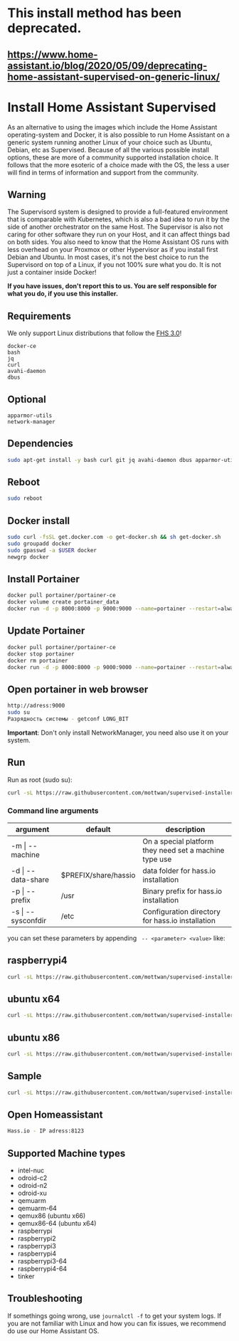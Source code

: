 # This install method has been deprecated.

## https://www.home-assistant.io/blog/2020/05/09/deprecating-home-assistant-supervised-on-generic-linux/

# Install Home Assistant Supervised

As an alternative to using the images which include the Home Assistant operating-system and Docker, it is also possible to run Home Assistant on a generic system running another Linux of your choice such as Ubuntu, Debian, etc as Supervised. Because of all the various possible install options, these are more of a community supported installation choice. It follows that the more esoteric of a choice made with the OS, the less a user will find in terms of information and support from the community.

## Warning

The Supervisord system is designed to provide a full-featured environment that is comparable with Kubernetes, which is also a bad idea to run it by the side of another orchestrator on the same Host. The Supervisor is also not caring for other software they run on your Host, and it can affect things bad on both sides. You also need to know that the Home Assistant OS runs with less overhead on your Proxmox or other Hypervisor as if you install first Debian and Ubuntu. In most cases, it's not the best choice to run the Supervisord on top of a Linux, if you not 100% sure what you do. It is not just a container inside Docker!

**If you have issues, don't report this to us. You are self responsible for what you do, if you use this installer.**

## Requirements

We only support Linux distributions that follow the [FHS 3.0](https://en.wikipedia.org/wiki/Filesystem_Hierarchy_Standard)!

```
docker-ce
bash
jq
curl
avahi-daemon
dbus
```

## Optional

```
apparmor-utils
network-manager
```

## Dependencies
```bash
sudo apt-get install -y bash curl git jq avahi-daemon dbus apparmor-utils network-manager libavahi-compat-libdnssd-dev libatlas3-base apt-transport-https ca-certificates socat software-properties-common nmap ftpd mc
```
## Reboot
```bash
sudo reboot
```
## Docker install
```bash
sudo curl -fsSL get.docker.com -o get-docker.sh && sh get-docker.sh
sudo groupadd docker
sudo gpasswd -a $USER docker
newgrp docker
```
## Install Portainer
```bash
docker pull portainer/portainer-ce
docker volume create portainer_data
docker run -d -p 8000:8000 -p 9000:9000 --name=portainer --restart=always -v /var/run/docker.sock:/var/run/docker.sock -v portainer_data:/data portainer/portainer-ce
```
## Update Portainer
```bash
docker pull portainer/portainer-ce
docker stop portainer
docker rm portainer
docker run -d -p 8000:8000 -p 9000:9000 --name=portainer --restart=always -v /var/run/docker.sock:/var/run/docker.sock -v portainer_data:/data portainer/portainer-ce
```
## Open portainer in web browser
```bash
http://adress:9000
sudo su
Разрядность системы - getconf LONG_BIT
```
**Important**: Don't only install NetworkManager, you need also use it on your system.

## Run

Run as root (sudo su):

```bash
curl -sL https://raw.githubusercontent.com/mottwan/supervised-installer/master/installer.sh | bash -s
```

### Command line arguments
| argument           | default                                                                                                                                                                             | description                                            |
|--------------------|----------------------|--------------------------------------------------------|
| -m \| --machine    |                      | On a special platform they need set a machine type use |
| -d \| --data-share | $PREFIX/share/hassio | data folder for hass.io installation                   |
| -p \| --prefix     | /usr                 | Binary prefix for hass.io installation                 |
| -s \| --sysconfdir | /etc                 | Configuration directory for hass.io installation       |

you can set these parameters by appending ` -- <parameter> <value>` like:


## raspberrypi4
```bash
curl -sL https://raw.githubusercontent.com/mottwan/supervised-installer/master/installer.sh | bash -s -- -m raspberrypi4
```

## ubuntu x64
```bash
curl -sL https://raw.githubusercontent.com/mottwan/supervised-installer/master/installer.sh | bash -s -- -m qemux86-64
```
## ubuntu x86
```bash
curl -sL https://raw.githubusercontent.com/mottwan/supervised-installer/master/installer.sh | bash -s -- -m qemux86
```
## Sample
```bash
curl -sL https://raw.githubusercontent.com/mottwan/supervised-installer/master/installer.sh | bash -s -- -m MY_MACHINE
```

## Open Homeassistant
```bash
Hass.io - IP adress:8123
```

## Supported Machine types

- intel-nuc
- odroid-c2
- odroid-n2
- odroid-xu
- qemuarm
- qemuarm-64
- qemux86  (ubuntu x66)
- qemux86-64 (ubuntu x64)
- raspberrypi
- raspberrypi2
- raspberrypi3
- raspberrypi4
- raspberrypi3-64
- raspberrypi4-64
- tinker

## Troubleshooting

If somethings going wrong, use `journalctl -f` to get your system logs. If you are not familiar with Linux and how you can fix issues, we recommend do use our Home Assistant OS.
